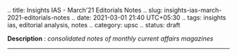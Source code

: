 .. title: Insights IAS - March'21 Editorials Notes
.. slug: insights-ias-march-2021-editorials-notes
.. date: 2021-03-01 21:40 UTC+05:30
.. tags: insights ias, editorial analysis, notes
.. category: upsc
.. status: draft

**Description** : *consolidated notes of monthly current affairs magazines*

***
<!-- TEASER_END -->